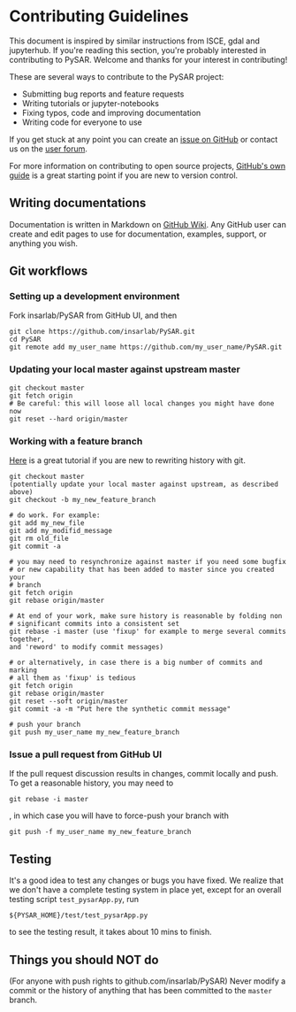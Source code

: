 # Contributing Guidelines #

This document is inspired by similar instructions from ISCE, gdal and jupyterhub. If you're reading this section, you're probably interested in contributing to PySAR. Welcome and thanks for your interest in contributing! 

These are several ways to contribute to the PySAR project:

* Submitting bug reports and feature requests
* Writing tutorials or jupyter-notebooks
* Fixing typos, code and improving documentation
* Writing code for everyone to use

If you get stuck at any point you can create an [issue on GitHub](https://github.com/insarlab/PySAR/issues) or contact us on the [user forum](https://groups.google.com/forum/?nomobile=true#!forum/py-sar).

For more information on contributing to open source projects, [GitHub's own guide](https://guides.github.com/activities/contributing-to-open-source/)
is a great starting point if you are new to version control.

## Writing documentations ##

Documentation is written in Markdown on [GitHub Wiki](https://github.com/insarlab/PySAR/wiki). Any GitHub user can create and edit pages to use for documentation, examples, support, or anything you wish.

## Git workflows ##

### Setting up a development environment ###

Fork insarlab/PySAR from GitHub UI, and then

```
git clone https://github.com/insarlab/PySAR.git
cd PySAR
git remote add my_user_name https://github.com/my_user_name/PySAR.git
```

### Updating your local master against upstream master ###

```
git checkout master
git fetch origin
# Be careful: this will loose all local changes you might have done now
git reset --hard origin/master
```

### Working with a feature branch ###

[Here](https://thoughtbot.com/blog/git-interactive-rebase-squash-amend-rewriting-history) is a great tutorial if you are new to rewriting history with git.

```
git checkout master
(potentially update your local master against upstream, as described above)
git checkout -b my_new_feature_branch

# do work. For example:
git add my_new_file
git add my_modifid_message
git rm old_file
git commit -a 

# you may need to resynchronize against master if you need some bugfix
# or new capability that has been added to master since you created your
# branch
git fetch origin
git rebase origin/master

# At end of your work, make sure history is reasonable by folding non
# significant commits into a consistent set
git rebase -i master (use 'fixup' for example to merge several commits together,
and 'reword' to modify commit messages)

# or alternatively, in case there is a big number of commits and marking
# all them as 'fixup' is tedious
git fetch origin
git rebase origin/master
git reset --soft origin/master
git commit -a -m "Put here the synthetic commit message"

# push your branch
git push my_user_name my_new_feature_branch
```

### Issue a pull request from GitHub UI ###

If the pull request discussion results in changes,
commit locally and push. To get a reasonable history, you may need to

```
git rebase -i master
```

, in which case you will have to force-push your branch with 

```
git push -f my_user_name my_new_feature_branch
```

## Testing ##

It's a good idea to test any changes or bugs you have fixed. We realize that we don't have a complete testing system in place yet, except for an overall testing script `test_pysarApp.py`, run

```
${PYSAR_HOME}/test/test_pysarApp.py
```

to see the testing result, it takes about 10 mins to finish.


## Things you should NOT do ##

(For anyone with push rights to github.com/insarlab/PySAR) Never modify a commit or the history of anything that has been committed to the `master` branch.

